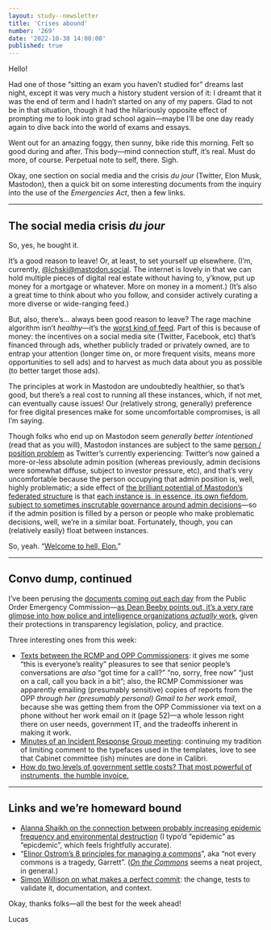 ```yaml
---
layout: study--newsletter
title: 'Crises abound'
number: '269'
date: '2022-10-30 14:00:00'
published: true
---
```


Hello!

Had one of those “sitting an exam you haven’t studied for” dreams last night, except it was very much a history student version of it: I dreamt that it was the end of term and I hadn’t started on any of my papers. Glad to not be in that situation, though it had the hilariously opposite effect of prompting me to look into grad school again—maybe I’ll be one day ready again to dive back into the world of exams and essays.

Went out for an amazing foggy, then sunny, bike ride this morning. Felt so good during and after. This body—mind connection stuff, it’s real. Must do more, of course. Perpetual note to self, there. Sigh.

Okay, one section on social media and the crisis _du jour_ (Twitter, Elon Musk, Mastodon), then a quick bit on some interesting documents from the inquiry into the use of the _Emergencies Act_, then a few links. 

***

## The social media crisis _du jour_

So, yes, he bought it.

It’s a good reason to leave! Or, at least, to set yourself up elsewhere. (I’m, currently, [@lchski@mastodon.social](https://mastodon.social/@lchski). The internet is lovely in that we can hold multiple pieces of digital real estate without having to, y’know, put up money for a mortgage or whatever. More on money in a moment.) (It’s also a great time to think about who you follow, and consider actively curating a more diverse or wide-ranging feed.)

But, also, there’s… always been good reason to leave? The rage machine algorithm isn’t _healthy_—it’s the [worst kind of feed](https://lucascherkewski.com/hit-and-miss/18-feed/). Part of this is because of money: the incentives on a social media site (Twitter, Facebook, etc) that’s financed through ads, whether publicly traded or privately owned, are to entrap your attention (longer time on, or more frequent visits, means more opportunities to sell ads) and to harvest as much data about you as possible (to better target those ads).

The principles at work in Mastodon are undoubtedly healthier, so that’s good, but there’s a real cost to running all these instances, which, if not met, can eventually cause issues! Our (relatively strong, generally) preference for free digital presences make for some uncomfortable compromises, is all I’m saying.

Though folks who end up on Mastodon seem _generally better intentioned_ (read that as you will), Mastodon instances are subject to the same [person / position problem](https://lucascherkewski.com/study/people-positions/) as Twitter’s currently experiencing: Twitter’s now gained a more-or-less absolute admin position (whereas previously, admin decisions were somewhat diffuse, subject to investor pressure, etc), and that’s very uncomfortable because the person occupying that admin position is, well, highly problematic; a side effect of [the brilliant potential of Mastodon’s federated structure](https://newsletter.danhon.com/archive/s13e17-a-proposal-for-news-organization-mastodon/) is that [each instance is, in essence, its own fiefdom, subject to sometimes inscrutable governance around admin decisions](https://wordsmith.social/elilla/a-futuristic-mastodon-introduction-for-2021#many-small-authorities-i-m-an-anarchist-and-that-sounds-like-it-puts-a-lot-of-power-in-the-hands-of-instance-admins)—so if the admin position is filled by a person or people who make problematic decisions, well, we’re in a similar boat. Fortunately, though, you can (relatively easily) float between instances.

So, yeah. “[Welcome to hell, Elon.](https://www.theverge.com/2022/10/28/23428132/elon-musk-twitter-acquisition-problems-speech-moderation)”

***

## Convo dump, continued

I’ve been perusing the [documents coming out each day](https://publicorderemergencycommission.ca/documents/presentations-overview-reports-and-exhibits/) from the Public Order Emergency Commission—[as Dean Beeby points out, it’s a very rare glimpse into how police and intelligence organizations _actually_ work](https://www.deanbeeby.ca/blog/spies-lies-and-the-convoy), given their protections in transparency legislation, policy, and practice.

Three interesting ones from this week:

- [Texts between the RCMP and OPP Commissioners](https://publicorderemergencycommission.ca/files/exhibits/OPP00004583.pdf?t=1667132683): it gives me some “this is everyone’s reality” pleasures to see that senior people’s conversations are _also_ “got time for a call?” “no, sorry, free now” “just on a call, call you back in a bit”; also, the RCMP Commissioner was apparently emailing (presumably sensitive) copies of reports from the OPP _through her (presumably personal) Gmail to her work email_, because she was getting them from the OPP Commissioner via text on a phone without her work email on it (page 52)—a whole lesson right there on user needs, government IT, and the tradeoffs inherent in making it work.
- [Minutes of an Incident Response Group meeting](https://publicorderemergencycommission.ca/files/exhibits/SSM.NSC.CAN.00000209_REL.0001.pdf): continuing my tradition of limiting comment to the typefaces used in the templates, love to see that Cabinet committee (ish) minutes are done in Calibri.
- [How do two levels of government settle costs? That most powerful of instruments, the humble invoice.](https://publicorderemergencycommission.ca/files/exhibits/PB.CAN.00001628_REL.0001.pdf)

***

## Links and we’re homeward bound

- [Alanna Shaikh on the connection between probably increasing epidemic frequency and environmental destruction](https://alanna.substack.com/p/this-is-the-new-normal) (I typo’d “epidemic” as “epicdemic”, which feels frightfully accurate).
- “[Elinor Ostrom’s 8 principles for managing a commons](https://www.onthecommons.org/magazine/elinor-ostroms-8-principles-managing-commmons)”, aka “not every commons is a tragedy, Garrett”. ([*On the Commons*](https://www.onthecommons.org/) seems a neat project, in general.)
- [Simon Willison on what makes a perfect commit](https://simonwillison.net/2022/Oct/29/the-perfect-commit/): the change, tests to validate it, documentation, and context.
	
Okay, thanks folks—all the best for the week ahead!

Lucas